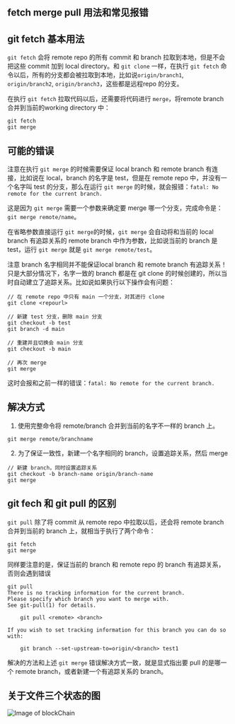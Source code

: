 ## fetch merge pull 用法和常见报错
## git fetch 基本用法
`git fetch` 会将 remote repo 的所有 commit 和 branch 拉取到本地，但是不会把这些 commit 加到 local directory。和 `git clone` 一样，在执行 `git fetch` 命令以后，所有的分支都会被拉取到本地，比如说`origin/branch1`, `origin/branch2`, `origin/branch3`，这些都是远程repo 的分支。 

在执行 `git fetch` 拉取代码以后，还需要将代码进行 `merge`，将remote branch 合并到当前的working directory 中：
```
git fetch
git merge 
```
## 可能的错误
注意在执行 `git merge` 的时候需要保证 local branch 和 remote branch 有连接，比如说在 local，branch 的名字是 test，但是在 remote repo 中，并没有一个名字叫 test 的分支，那么在运行 `git merge` 的时候，就会报错：`fatal: No remote for the current branch.`

这是因为 `git merge` 需要一个参数来确定要 merge 哪一个分支，完成命令是：`git merge remote/name`。

在省略参数直接运行 `git merge`的时候，`git merge` 会自动将和当前的 local branch 有追踪关系的 remote branch 中作为参数，比如说当前的 branch 是 test，运行 `git merge` 就是 `git merge remote/test`。

注意 branch 名字相同并不能保证local branch 和 remote branch 有追踪关系！只是大部分情况下，名字一致的 branch 都是在 git clone 的时候创建的，所以当时自动建立了追踪关系。比如说如果执行以下操作会有问题：
```
// 在 remote repo 中只有 main 一个分支，对其进行 clone
git clone <repourl>

// 新建 test 分支，删除 main 分支
git checkout -b test 
git branch -d main

// 重建并且切换会 main 分支
git checkout -b main 

// 再次 merge
git merge
```
这时会报和之前一样的错误：`fatal: No remote for the current branch.`

## 解决方式
1. 使用完整命令将 remote/branch 合并到当前的名字不一样的 branch 上。
```
git merge remote/branchname
```
2. 为了保证一致性，新建一个名字相同的 branch，设置追踪关系，然后 merge
```
// 新建 branch，同时设置追踪关系
git checkout -b branch-name origin/branch-name
git merge
```

## git fech 和 git pull 的区别
`git pull` 除了将 commit 从 remote repo 中拉取以后，还会将 remote branch 合并到当前的 branch 上，就相当于执行了两个命令：
```
git fetch
git merge
```
同样要注意的是，保证当前的 branch 和 remote repo 的 branch 有追踪关系，否则会遇到错误
```
git pull
There is no tracking information for the current branch.
Please specify which branch you want to merge with.
See git-pull(1) for details.

    git pull <remote> <branch>

If you wish to set tracking information for this branch you can do so with:

    git branch --set-upstream-to=origin/<branch> test1
```
解决的方法和上述 `git merge` 错误解决方式一致，就是显式指出要 pull 的是哪一个 remote branch，或者新建一个有追踪关系的 branch。


## 关于文件三个状态的图
![Image of blockChain](/imgs/fetch&pull.png)